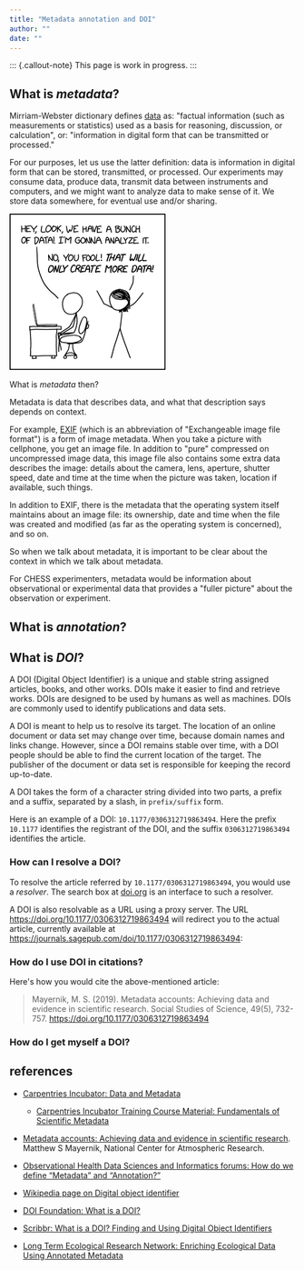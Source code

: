 ```yaml
---
title: "Metadata annotation and DOI"
author: ""
date: ""
---
```


::: {.callout-note}
This page is work in progress.
:::

## What is _metadata_?

<!-- TODO -->

Mirriam-Webster dictionary defines [data][webster-data] as: "factual
information (such as measurements or statistics) used as a basis for
reasoning, discussion, or calculation", or: "information in digital
form that can be transmitted or processed."

[webster-data]: https://www.merriam-webster.com/dictionary/data

For our purposes, let us use the latter definition: data is
information in digital form that can be stored, transmitted, or
processed.  Our experiments may consume data, produce data, transmit
data between instruments and computers, and we might want to analyze
data to make sense of it.  We store data somewhere, for eventual use
and/or sharing.

[![](data_trap.png)][xkcd-data-trap]

[xkcd-data-trap]: https://xkcd.com/2582/

What is _metadata_ then?

Metadata is data that describes data, and what that description says
depends on context.

For example, [EXIF] (which is an abbreviation of "Exchangeable image
file format") is a form of image metadata.  When you take a picture
with cellphone, you get an image file.  In addition to "pure"
compressed on uncompressed image data, this image file also contains
some extra data describes the image: details about the camera, lens,
aperture, shutter speed, date and time at the time when the picture
was taken, location if available, such things.

In addition to EXIF, there is the metadata that the operating system
itself maintains about an image file: its ownership, date and time
when the file was created and modified (as far as the operating system
is concerned), and so on.

So when we talk about metadata, it is important to be clear about the
context in which we talk about metadata.

[EXIF]: https://en.wikipedia.org/wiki/Exif

For CHESS experimenters, metadata would be information about
observational or experimental data that provides a "fuller picture"
about the observation or experiment.

<!-- TODO -->

## What is _annotation_?

<!-- TODO -->

## What is _DOI_?

A DOI (Digital Object Identifier) is a unique and stable string
assigned articles, books, and other works. DOIs make it easier to find
and retrieve works. DOIs are designed to be used by humans as well as
machines. DOIs are commonly used to identify publications and data
sets.

A DOI is meant to help us to resolve its target.  The location of an
online document or data set may change over time, because domain names
and links change.  However, since a DOI remains stable over time, with
a DOI people should be able to find the current location of the
target.  The publisher of the document or data set is responsible for
keeping the record up-to-date.

A DOI takes the form of a character string divided into two parts, a
prefix and a suffix, separated by a slash, in `prefix/suffix` form.

Here is an example of a DOI: `10.1177/0306312719863494`.  Here the
prefix `10.1177` identifies the registrant of the DOI, and the suffix
`0306312719863494` identifies the article.

### How can I resolve a DOI?

To resolve the article referred by `10.1177/0306312719863494`, you
would use a _resolver_. The search box at [doi.org] is an interface to
such a resolver.

[doi.org]: https://www.doi.org/

A DOI is also resolvable as a URL using a proxy server.  The URL
<https://doi.org/10.1177/0306312719863494> will redirect you to the
actual article, currently available at
<https://journals.sagepub.com/doi/10.1177/0306312719863494>:

### How do I use DOI in citations?

Here's how you would cite the above-mentioned article:

> Mayernik, M. S. (2019). Metadata accounts: Achieving data and
> evidence in scientific research. Social Studies of Science, 49(5),
> 732-757. https://doi.org/10.1177/0306312719863494

<!-- TODO: APA, MLA, Chicago styles -->


### How do I get myself a DOI?

<!-- TODO -->

## references

- [Carpentries Incubator: Data and
  Metadata](https://carpentries-incubator.github.io/scientific-metadata/instructor/data-metadata.html)

  - [Carpentries Incubator Training Course Material: Fundamentals of
    Scientific Metadata](https://zenodo.org/records/10091708)

- [Metadata accounts: Achieving data and evidence in scientific
  research](https://pmc.ncbi.nlm.nih.gov/articles/PMC7323761/). Matthew
  S Mayernik, National Center for Atmospheric Research.

- [Observational Health Data Sciences and Informatics forums: How do
  we define “Metadata” and
  “Annotation?”](https://forums.ohdsi.org/t/how-do-we-define-metadata-and-annotation/4424)

- [Wikipedia page on Digital object
  identifier](https://en.wikipedia.org/wiki/Digital_object_identifier)

- [DOI Foundation: What is a
  DOI?](https://www.doi.org/the-identifier/what-is-a-doi/)

- [Scribbr: What is a DOI? Finding and Using Digital Object
  Identifiers](https://www.scribbr.com/citing-sources/what-is-a-doi/)

- [Long Term Ecological Research Network: Enriching Ecological Data
  Using Annotated Metadata](https://lternet.edu/stories/enriching-ecological-data-using-annotated-metadata/)
